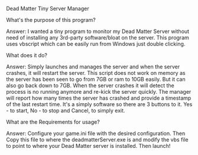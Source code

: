 Dead Matter Tiny Server Manager

What's the purpose of this program?

Answer: I wanted a tiny program to monitor my Dead Matter Server without need of installing any 3rd-party software/bloat on the server. This program uses vbscript which can be easily run from Windows just double clicking.

What does it do?

Answer: Simply launches and manages the server and when the server crashes, it will restart the server. This script does not work on memory as the server has been seen to go from 7GB or ram to 10GB easily. But it can also go back down to 7GB. When the server crashes it will detect the process is no running anymore and re-kick the server quickly. The manager will report how many times the server has crashed and provide a timestamp of the last restart time. It's a simply software so there are 3 buttons to it. Yes - to start, No - to stop and Cancel, to simply exit.

What are the Requirements for usage?

Answer: Configure your game.ini file with the desired configuration. Then Copy this file to where the deadmatterServer.exe is and modify the vbs file to point to where your Dead Matter server is installed. Then launch!